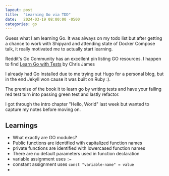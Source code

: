 ```yaml
---
layout: post
title:  "Learning Go via TDD"
date:   2024-03-19 08:00:00 -0500
categories: go
---
```


Guess what I am learning Go. It was always on my todo list but after getting a chance to work with Shipyard and attending state of Docker Compose talk, it really motivated me to actually start learning.

Reddit's Go Community has an excellent pin listing GO resources. I happen to find [Learn Go with Tests](https://quii.gitbook.io/learn-go-with-tests/) by Chris James

I already had Go Installed due to me trying out Hugo for a personal blog, but in the end Jekyll won cause it was built on Ruby :).

The premise of the book it to learn go by writing tests and have your failing red test turn into passing green test and lastly refactor.

I got through the intro chapter "Hello, World" last week but wanted to capture my notes before moving on.

## Learnings

- What exactly are GO modules?
- Public functions are identified with capitalized function names
- private functions are identified with lowercased function names
- There are no default parameters used in function declaration
- variable assignment uses `:=`
- constant assignment uses `const "variable-name" = value`
- 